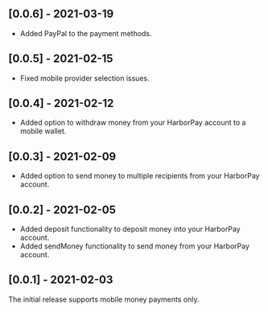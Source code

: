 ## [0.0.6] - 2021-03-19
- Added PayPal to the payment methods.

## [0.0.5] - 2021-02-15
- Fixed mobile provider selection issues.

## [0.0.4] - 2021-02-12
- Added option to withdraw money from your HarborPay account to a mobile wallet.

## [0.0.3] - 2021-02-09
- Added option to send money to multiple recipients from your HarborPay account.

## [0.0.2] - 2021-02-05
- Added deposit functionality to deposit money into your HarborPay account.
- Added sendMoney functionality to send money from your HarborPay account.

## [0.0.1] - 2021-02-03
The initial release supports mobile money payments only.
